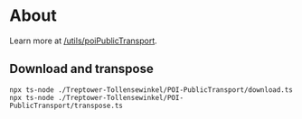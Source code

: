 # About

Learn more at [/utils/poiPublicTransport](/utils/poiPublicTransport).

## Download and transpose

```
npx ts-node ./Treptower-Tollensewinkel/POI-PublicTransport/download.ts
npx ts-node ./Treptower-Tollensewinkel/POI-PublicTransport/transpose.ts
```
